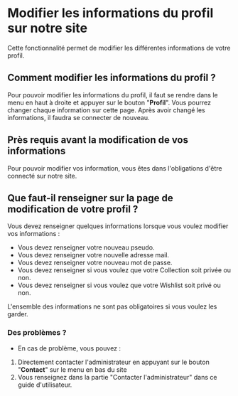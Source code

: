 # Modifier les informations du profil sur notre site

Cette fonctionnalité permet de modifier les différentes informations de votre profil.

## Comment modifier les informations du profil ?

Pour pouvoir modifier les informations du profil, il faut se rendre dans le menu en haut à droite et appuyer sur le bouton "**Profil**". Vous pourrez changer chaque information sur cette page. Après avoir changé les informations, il faudra se connecter de nouveau.

## Près requis avant la modification de vos informations

Pour pouvoir modifier vos information, vous êtes dans l'obligations d'être connecté sur notre site.

## Que faut-il renseigner sur la page de modification de votre profil ?

Vous devez renseigner quelques informations lorsque vous voulez modifier vos informations :
- Vous devez renseigner votre nouveau pseudo.
- Vous devez renseigner votre nouvelle adresse mail.
- Vous devez renseigner votre nouveau mot de passe.
- Vous devez renseigner si vous voulez que votre Collection soit privée ou non.
- Vous devez renseigner si vous voulez que votre Wishlist soit privé ou non.

L'ensemble des informations ne sont pas obligatoires si vous voulez les garder.

### Des problèmes ?

- En cas de problème, vous pouvez :
1. Directement contacter l'administrateur en appuyant sur le bouton "**Contact**" sur le menu en bas du site
2. Vous renseignez dans la partie "Contacter l'administrateur" dans ce guide d'utilisateur.